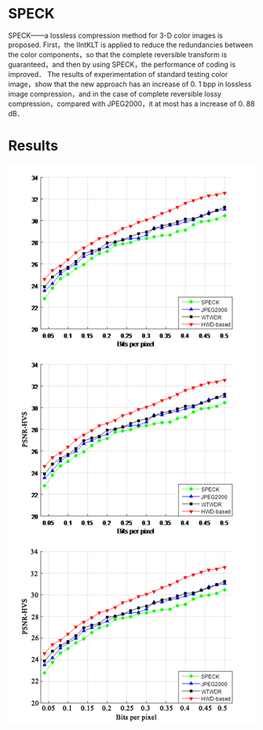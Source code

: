 # SPECK
SPECK——a lossless compression method for 3-D color images is proposed. First，the IIntKLT is applied to reduce the redundancies between the color components，so that the complete reversible transform is guaranteed，and then by using SPECK，the performance of coding is improved． The results of experimentation of standard testing color image，show that the new approach has an increase of 0. 1 bpp in lossless image compression，and in the case of complete reversible lossy compression，compared with JPEG2000，it at most has a increase of 0. 88 dB．

# Results
![Alt text](https://github.com/paulpanwang/SPECK/blob/master/result/%E5%8E%8B%E7%BC%A9.png)
![Alt text](https://github.com/paulpanwang/SPECK/blob/master/result/%E5%8E%8B%E7%BC%A92.png)
![Alt text](https://github.com/paulpanwang/SPECK/blob/master/result/%E5%8E%8B%E7%BC%A93.png)
